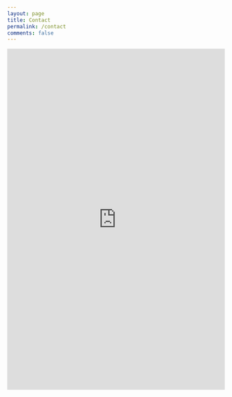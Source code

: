 ```yaml
---
layout: page
title: Contact
permalink: /contact
comments: false
---
```


<iframe src="https://docs.google.com/forms/d/e/1FAIpQLSe1KR6YqSVKqzt1mJ2-yfmoF6z5gQWRHG3xoCTgQfVynbWNbw/viewform?embedded=true" width="100%" height="789px" frameborder="0" marginheight="0" marginwidth="0">Loading…</iframe>